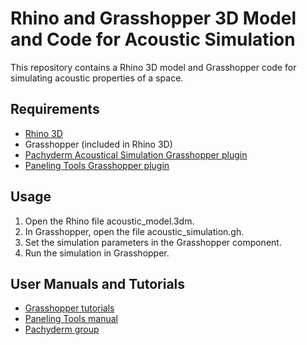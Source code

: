 # Rhino and Grasshopper 3D Model and Code for Acoustic Simulation

This repository contains a Rhino 3D model and Grasshopper code for simulating acoustic properties of a space.

## Requirements

- [Rhino 3D](https://www.rhino3d.com/download/)
- Grasshopper (included in Rhino 3D)
- [Pachyderm Acoustical Simulation Grasshopper plugin](https://www.food4rhino.com/en/app/pachyderm-acoustical-simulation)
- [Paneling Tools Grasshopper plugin](https://www.food4rhino.com/en/app/panelingtools-rhino-and-grasshopper)

## Usage

1. Open the Rhino file acoustic_model.3dm.
2. In Grasshopper, open the file acoustic_simulation.gh.
3. Set the simulation parameters in the Grasshopper component.
4. Run the simulation in Grasshopper.

## User Manuals and Tutorials

- [Grasshopper tutorials](https://www.grasshopper3d.com/page/tutorials-1)
- [Paneling Tools manual](https://wiki.mcneel.com/_media/labs/panelingtools4grasshopperprimer.pdf)
- [Pachyderm group](http://www.grasshopper3d.com/group/pachyderm)

